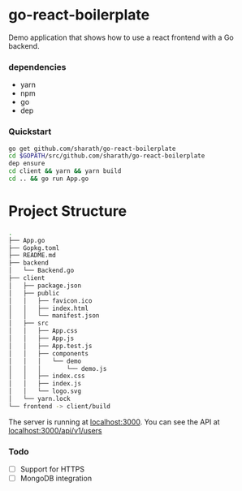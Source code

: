 # go-react-boilerplate
Demo application that shows how to use a react frontend with a Go backend.

### dependencies
- yarn
- npm
- go
- dep

### Quickstart
```bash
go get github.com/sharath/go-react-boilerplate
cd $GOPATH/src/github.com/sharath/go-react-boilerplate
dep ensure
cd client && yarn && yarn build
cd .. && go run App.go
```

# Project Structure
```bash
.
├── App.go
├── Gopkg.toml
├── README.md
├── backend
│   └── Backend.go
├── client
│   ├── package.json
│   ├── public
│   │   ├── favicon.ico
│   │   ├── index.html
│   │   └── manifest.json
│   ├── src
│   │   ├── App.css
│   │   ├── App.js
│   │   ├── App.test.js
│   │   ├── components
│   │   │   └── demo
│   │   │       └── demo.js
│   │   ├── index.css
│   │   ├── index.js
│   │   └── logo.svg
│   └── yarn.lock
└── frontend -> client/build
```

The server is running at [localhost:3000](http://localhost:3000/). You can see the API at [localhost:3000/api/v1/users](http://localhost:3000/api/v1/users)

### Todo
- [ ] Support for HTTPS
- [ ] MongoDB integration
